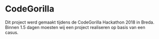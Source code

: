 # CodeGorilla #
Dit project werd gemaakt tijdens de CodeGorilla Hackathon 2018 in Breda.
Binnen 1.5 dagen moesten wij een project realiseren op basis van een casus.
